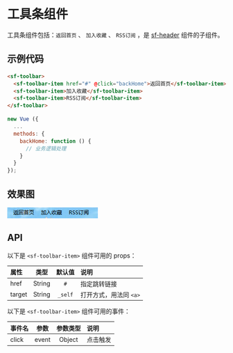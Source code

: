 # 工具条组件
工具条组件包括：`返回首页` 、 `加入收藏` 、 `RSS订阅` ，是 [sf-header](./header.html) 组件的子组件。

## 示例代码

```html
<sf-toolbar>
  <sf-toolbar-item href="#" @click="backHome">返回首页</sf-toolbar-item>
  <sf-toolbar-item>加入收藏</sf-toolbar-item>
  <sf-toolbar-item>RSS订阅</sf-toolbar-item>
</sf-toolbar>
```

```js
new Vue ({
  ...
  methods: {
    backHome: function () {
      // 业务逻辑处理
    }
  }
});
```

## 效果图

![preview](./media/toolbar.png)

## API

以下是 `<sf-toolbar-item>` 组件可用的 props：

| 属性 | 类型 | 默认值 | 说明 |
| :--- | :---: | :---: | :--- |
| href | String | `#` | 指定跳转链接 |
| target | String | `_self` | 打开方式，用法同 `<a>` |

以下是 `<sf-toolbar-item>` 组件可用的事件：

| 事件名 | 参数 | 参数类型 | 说明 |
| :--- | :---: | :---: | :--- |
| click | event | Object | 点击触发 |